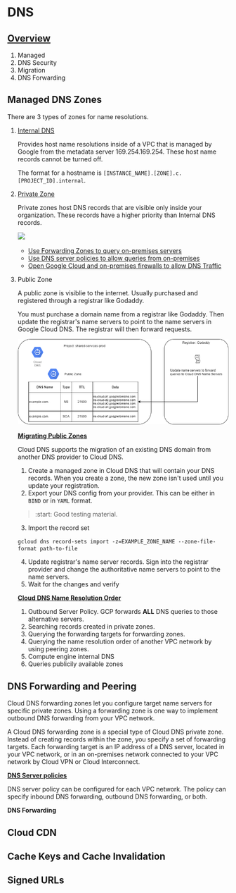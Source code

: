 # DNS

## [Overview](https://cloud.google.com/dns/docs/overview)
1. Managed
1. DNS Security
1. Migration
1. DNS Forwarding

## Managed DNS Zones
There are 3 types of zones for name resolutions.
1. [Internal DNS](https://cloud.google.com/compute/docs/internal-dns)

    Provides host name resolutions inside of a VPC that is managed by Google from the metadata server 169.254.169.254. These host name records cannot be turned off.

    The format for a hostname is `[INSTANCE_NAME].[ZONE].c.[PROJECT_ID].internal`.

1. [Private Zone](https://cloud.google.com/dns/docs/best-practices#best_practices_for_private_zones)

    Private zones host DNS records that are visible only inside your organization. These records have a higher priority than Internal DNS records.

    ![](https://cloud.google.com/dns/images/private_zones_hosted_in_shared_vpc_network.svg)

    * [Use Forwarding Zones to query on-premises servers](https://cloud.google.com/dns/docs/best-practices#use_forwarding_zones_to_query_on-premises_servers)
    * [Use DNS server policies to allow queries from on-premises](https://cloud.google.com/dns/docs/best-practices#use_dns_server_policies_to_allow_queries_from_on-premises)
    * [Open Google Cloud and on-premises firewalls to allow DNS Traffic](https://cloud.google.com/dns/docs/best-practices#open-google-cloud-and-on-premises-firewalls)

1. Public Zone

    A public zone is visiblie to the internet. Usually purchased and registered through a registrar like Godaddy.

    You must purchase a domain name from a registrar like Godaddy. Then update the registrar's name servers to point to the name servers in Google Cloud DNS. The registrar will then forward requests.

    ![](./registrar-to-clouddns.png)

    <b>[Migrating Public Zones](https://cloud.google.com/dns/docs/migrating)</b>

    Cloud DNS supports the migration of an existing DNS domain from another DNS provider to Cloud DNS.

    1. Create a managed zone in Cloud DNS that will contain your DNS records. When you create a zone, the new zone isn't used until you update your registration.
    2. Export your DNS config from your provider. This can be either in `BIND` or in `YAML` format.
    > :start: Good testing material.
    3. Import the record set
    ```gcloud
    gcloud dns record-sets import -z=EXAMPLE_ZONE_NAME --zone-file-format path-to-file
    ```
    4. Update registrar's name server records. Sign into the registrar provider and change the authoritative name servers to point to the name servers.
    5. Wait for the changes and verify

    <b>[Cloud DNS Name Resolution Order](https://cloud.google.com/dns/docs/vpc-name-res-order)</b>
    
    1. Outbound Server Policy. GCP forwards <b>ALL</b> DNS queries to those alternative servers.
    1. Searching records created in private zones.
    1. Querying the forwarding targets for forwarding zones.
    1. Querying the name resolution order of another VPC network by using peering zones.
    1. Compute engine internal DNS
    1. Queries publicily available zones

## DNS Forwarding and Peering

Cloud DNS forwarding zones let you configure target name servers for specific private zones. Using a forwarding zone is one way to implement outbound DNS forwarding from your VPC network.

A Cloud DNS forwarding zone is a special type of Cloud DNS private zone. Instead of creating records within the zone, you specify a set of forwarding targets. Each forwarding target is an IP address of a DNS server, located in your VPC network, or in an on-premises network connected to your VPC network by Cloud VPN or Cloud Interconnect.

<b>[DNS Server policies](https://cloud.google.com/dns/docs/overview#dns-server-policy)</b>

DNS server policy can be configured for each VPC network.  The policy can specify inbound DNS forwarding, outbound DNS forwarding, or both.

<b>DNS Forwarding</b>

## Cloud CDN

## Cache Keys and Cache Invalidation

## Signed URLs